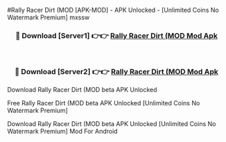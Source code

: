 #Rally Racer Dirt (MOD [APK-MOD] - APK Unlocked - [Unlimited Coins No Watermark Premium] mxssw



<div align="center">

<h3>🔴 Download [Server1] 👉👉 <a href="https://momento.my/?title=Rally_Racer_Dirt_(MOD">Rally Racer Dirt (MOD Mod Apk</a></h3><br>

<h3>🔴 Download [Server2] 👉👉 <a href="https://momento.my/?title=Rally_Racer_Dirt_(MOD">Rally Racer Dirt (MOD Mod Apk</a></h3>
</div>



Download Rally Racer Dirt (MOD beta APK Unlocked

Free Rally Racer Dirt (MOD beta APK Unlocked [Unlimited Coins No Watermark Premium]

Download Rally Racer Dirt (MOD beta APK Unlocked [Unlimited Coins No Watermark Premium] Mod For Android
